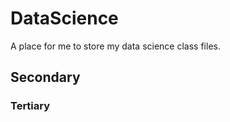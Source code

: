 DataScience
===========

A place for me to store my data science class files.

## Secondary
### Tertiary
